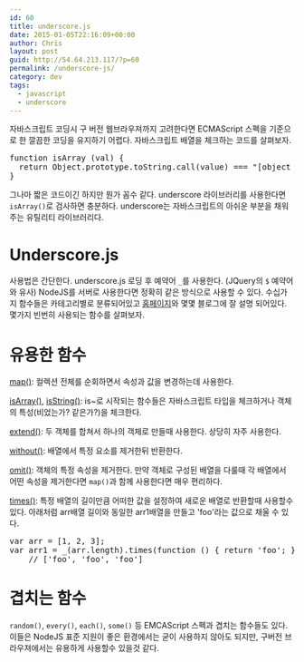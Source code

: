```yaml
---
id: 60
title: underscore.js
date: 2015-01-05T22:16:09+00:00
author: Chris
layout: post
guid: http://54.64.213.117/?p=60
permalink: /underscore-js/
category: dev
tags:
  - javascript
  - underscore
---
```

자바스크립트 코딩시 구 버전 웹브라우져까지 고려한다면 ECMAScript 스펙을 기준으로 한 깔끔한 코딩을 유지하기 어렵다. 자바스크립트 배열을 체크하는 코드를 살펴보자.

<pre class="lang:js decode:true" title="Kangax의 타입체크 ">function isArray (val) {
  return Object.prototype.toString.call(value) === "[object Array]";
}</pre>

그나마 짧은 코드이긴 하지만 뭔가 꼼수 같다. underscore 라이브러리를 사용한다면 <code>isArray()</code>로 검사하면 충분하다. underscore는 자바스크립트의 아쉬운 부분을 채워주는 유틸리티 라이브러리다.

<h1>Underscore.js</h1>

사용법은 간단한다. underscore.js 로딩 후 예약어 <code>_</code>를 사용한다. (JQuery의 <code>$</code> 예약어와 유사) NodeJS를 서버로 사용한다면 정확히 같은 방식으로 사용할 수 있다. 수십가지 함수들은 카테고리별로 분류되어있고 <a href="http://underscorejs.org">홈페이지</a>와 몇몇 블로그에 잘 설명 되어있다. 몇가지 빈번히 사용되는 함수를 살펴보자.

<h1>유용한 함수</h1>

<a href="http://underscorejs.org/#map">map()</a>: 컬렉션 전체를 순회하면서 속성과 값을 변경하는데 사용한다.

<a href="http://underscorejs.org/#isArray">isArray()</a>, <a href="http://underscorejs.org/#isString">isString()</a>: is~로 시작되는 함수들은 자바스크립트 타입을 체크하거나 객체의 특성(비었는가? 같은가?)을 체크한다.

<a href="http://underscorejs.org/#extend">extend()</a>: 두 객체를 합쳐서 하나의 객체로 만들때 사용한다. 상당히 자주 사용한다.

<a href="http://underscorejs.org/#without">without()</a>: 배열에서 특정 요소를 제거한뒤 반환한다.

<a href="http://underscorejs.org/#omit">omit()</a>: 객체의 특정 속성을 제거한다. 만약 객체로 구성된 배열을 다룰때 각 배열에서 어떤 속성을 제거한다면 <code>map()</code>과 함께 사용한다면 매우 편리하다.

<a href="http://underscorejs.org/#times">times()</a>: 특정 배열의 길이만큼 어떠한 값을 설정하여 새로운 배열로 반환할때 사용할수 있다. 아래처럼 arr배열 길이와 동일한 arr1배열을 만들고 'foo'라는 값으로 채울 수 있다.

<pre class="lang:js decode:true  ">var arr = [1, 2, 3];
var arr1 = _(arr.length).times(function () { return 'foo'; });
    // ['foo', 'foo', 'foo']</pre>

<h1>겹치는 함수</h1>

<code>random()</code>, <code>every()</code>, <code>each()</code>, <code>some()</code> 등 EMCAScript 스펙과 겹치는 함수들도 있다. 이들은 NodeJS 표준 지원이 좋은 환경에서는 굳이 사용하지 않아도 되지만, 구버전 브라우져에서는 유용하게 사용할수 있을것 같다.

&nbsp;
